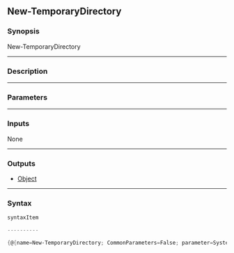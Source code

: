 New-TemporaryDirectory
----------------------

### Synopsis

New-TemporaryDirectory 

---

### Description

---

### Parameters

---

### Inputs
None

---

### Outputs
* [Object](https://learn.microsoft.com/en-us/dotnet/api/System.Object)

---

### Syntax
```PowerShell
syntaxItem
```
```PowerShell
----------
```
```PowerShell
{@{name=New-TemporaryDirectory; CommonParameters=False; parameter=System.Object[]}}
```
